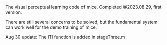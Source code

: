 The visual perceptual learning code of mice. 
Completed @2023.08.29, first version.

There are still several concerns to be solved, but the fundamental system can work well for the demo training of mice.

Aug 30 update: The ITI function is added in stageThree.m

